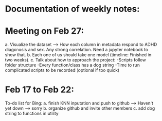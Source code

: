 # Documentation of weekly notes: 

# Meeting on Feb 27: 
a. Visualize the dataset --> How each column in metadata respond to ADHD diagonosis and sex. Any strong correlation. Need a jupyter notebook to show that. 
b. Each one of us should take one model (timeline: Finished in two weeks). 
c. Talk about how to approach the project: 
    -Scripts follow folder structure
    -Every function/class has a dog string 
    -Time to run complicated scripts to be recorded (optional if too quick)

# Feb 17 to Feb 22: 
To-do list for Bing: 
a. finish KNN inputation and push to github --> Haven't yet down --> sorry 
b. organize github and invite other members 
c. add dog string to functions in utility 